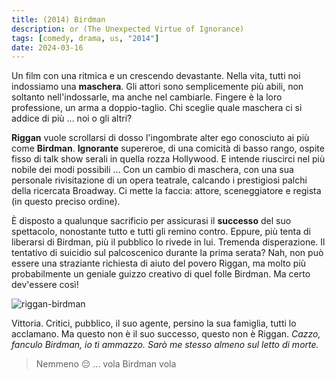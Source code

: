 ```yaml
---
title: (2014) Birdman
description: or (The Unexpected Virtue of Ignorance)
tags: [comedy, drama, us, "2014"]
date: 2024-03-16
---
```


Un film con una ritmica e un crescendo devastante. Nella
vita, tutti noi indossiamo una **maschera**. Gli attori sono
semplicemente più abili, non soltanto nell'indossarle, ma
anche nel cambiarle. Fingere è la loro professione, un arma
a doppio-taglio. Chi sceglie quale maschera ci si addice di
più ... noi o gli altri?

**Riggan** vuole scrollarsi di dosso l'ingombrate alter ego
conosciuto ai più come **Birdman**. **Ignorante** supereroe,
di una comicità di basso rango, ospite fisso di talk show
serali in quella rozza Hollywood. E intende riuscirci nel
più nobile dei modi possibili ... Con un cambio di maschera,
con una sua personale rivisitazione di un opera teatrale,
calcando i prestigiosi palchi della ricercata Broadway. Ci
mette la faccia: attore, sceneggiatore e regista (in questo
preciso ordine).

È disposto a qualunque sacrificio per assicurasi il
**successo** del suo spettacolo, nonostante tutto e tutti
gli remino contro. Eppure, più tenta di liberarsi di
Birdman, più il pubblico lo rivede in lui. Tremenda
disperazione. Il tentativo di suicidio sul palcoscenico
durante la prima serata? Nah, non può essere una straziante
richiesta di aiuto del povero Riggan, ma molto più
probabilmente un geniale guizzo creativo di quel folle
Birdman. Ma certo dev'essere così!

![riggan-birdman](/riggan-birdman.jpg)

Vittoria. Critici, pubblico, il suo agente, persino la sua
famiglia, tutti lo acclamano. Ma questo non è il suo
successo, questo non è Riggan. _Cazzo, fanculo Birdman, io
ti ammazzo. Sarò me stesso almeno sul letto di morte._

> Nemmeno 😔 ... vola Birdman vola
